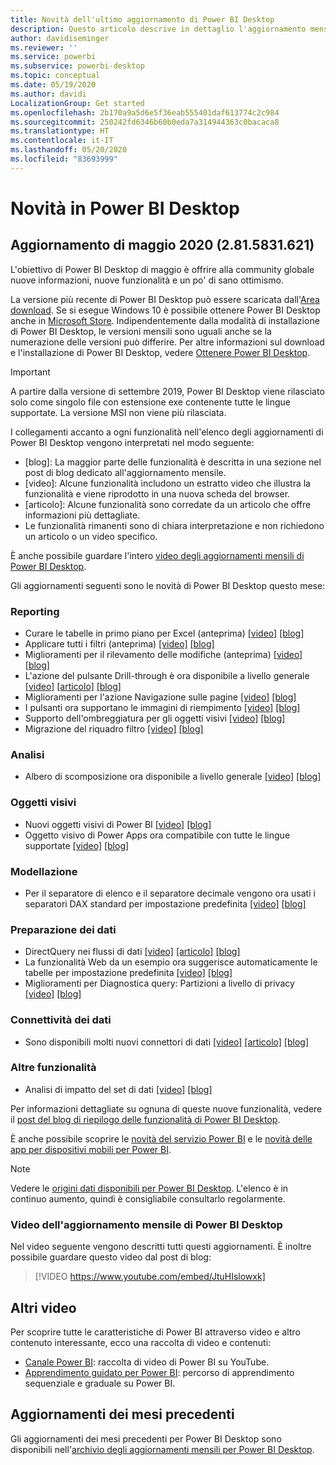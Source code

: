 ```yaml
---
title: Novità dell'ultimo aggiornamento di Power BI Desktop
description: Questo articolo descrive in dettaglio l'aggiornamento mensile più recente per Power BI Desktop.
author: davidiseminger
ms.reviewer: ''
ms.service: powerbi
ms.subservice: powerbi-desktop
ms.topic: conceptual
ms.date: 05/19/2020
ms.author: davidi
LocalizationGroup: Get started
ms.openlocfilehash: 2b170a9a5d6e5f36eab555401daf613774c2c984
ms.sourcegitcommit: 250242fd6346b60b0eda7a314944363c0bacaca8
ms.translationtype: HT
ms.contentlocale: it-IT
ms.lasthandoff: 05/20/2020
ms.locfileid: "83693999"
---
```

# <a name="whats-new-in-power-bi-desktop"></a>Novità in Power BI Desktop

## <a name="may-2020-update-2815831621"></a>Aggiornamento di maggio 2020 (2.81.5831.621)

L'obiettivo di Power BI Desktop di maggio è offrire alla community globale nuove informazioni, nuove funzionalità e un po' di sano ottimismo. 

La versione più recente di Power BI Desktop può essere scaricata dall'[Area download](https://www.microsoft.com/download/details.aspx?id=58494). Se si esegue Windows 10 è possibile ottenere Power BI Desktop anche in [Microsoft Store](https://aka.ms/pbidesktopstore). Indipendentemente dalla modalità di installazione di Power BI Desktop, le versioni mensili sono uguali anche se la numerazione delle versioni può differire. Per altre informazioni sul download e l'installazione di Power BI Desktop, vedere [Ottenere Power BI Desktop](desktop-get-the-desktop.md). 

> [!IMPORTANT]
> A partire dalla versione di settembre 2019, Power BI Desktop viene rilasciato solo come singolo file con estensione exe contenente tutte le lingue supportate. La versione MSI non viene più rilasciata.


I collegamenti accanto a ogni funzionalità nell'elenco degli aggiornamenti di Power BI Desktop vengono interpretati nel modo seguente:

* \[blog\]: La maggior parte delle funzionalità è descritta in una sezione nel post di blog dedicato all'aggiornamento mensile.
* \[video\]: Alcune funzionalità includono un estratto video che illustra la funzionalità e viene riprodotto in una nuova scheda del browser.
* \[articolo\]: Alcune funzionalità sono corredate da un articolo che offre informazioni più dettagliate.
* Le funzionalità rimanenti sono di chiara interpretazione e non richiedono un articolo o un video specifico.

È anche possibile guardare l'intero [video degli aggiornamenti mensili di Power BI Desktop](#power-bi-desktop-monthly-update-video).

Gli aggiornamenti seguenti sono le novità di Power BI Desktop questo mese:


### <a name="reporting"></a>Reporting
* Curare le tabelle in primo piano per Excel (anteprima) [[video]](https://youtu.be/JtuHIslowxk?t=20) [[blog]](https://powerbi.microsoft.com/blog/power-bi-desktop-may-2020-feature-summary/#_Excel) 
* Applicare tutti i filtri (anteprima) [[video]](https://youtu.be/JtuHIslowxk?t=193) [[blog]](https://powerbi.microsoft.com/blog/power-bi-desktop-may-2020-feature-summary/#_Apply_all) 
* Miglioramenti per il rilevamento delle modifiche (anteprima) [[video]](https://youtu.be/JtuHIslowxk?t=475) [[blog]](https://powerbi.microsoft.com/blog/power-bi-desktop-may-2020-feature-summary/#_CDM) 
* L'azione del pulsante Drill-through è ora disponibile a livello generale [[video]](https://youtu.be/JtuHIslowxk?t=626) [[articolo]](../create-reports/desktop-drill-through-buttons.md) [[blog]](https://powerbi.microsoft.com/blog/power-bi-desktop-may-2020-feature-summary/#_Drill_through) 
* Miglioramenti per l'azione Navigazione sulle pagine [[video]](https://youtu.be/JtuHIslowxk?t=1143) [[blog]](https://powerbi.microsoft.com/blog/power-bi-desktop-may-2020-feature-summary/#_page_nav) 
* I pulsanti ora supportano le immagini di riempimento [[video]](https://youtu.be/JtuHIslowxk?t=1465) [[blog]](https://powerbi.microsoft.com/blog/power-bi-desktop-may-2020-feature-summary/#_fill_images) 
* Supporto dell'ombreggiatura per gli oggetti visivi [[video]](https://youtu.be/JtuHIslowxk?t=1561) [[blog]](https://powerbi.microsoft.com/blog/power-bi-desktop-may-2020-feature-summary/#_shadow) 
* Migrazione del riquadro filtro [[video]](https://youtu.be/JtuHIslowxk?t=1688)  [[blog]](https://powerbi.microsoft.com/blog/power-bi-desktop-may-2020-feature-summary/#_migration) 

### <a name="analytics"></a>Analisi
* Albero di scomposizione ora disponibile a livello generale [[video]](https://youtu.be/JtuHIslowxk?t=1701) [[blog]](https://powerbi.microsoft.com/blog/power-bi-desktop-may-2020-feature-summary/#_Decomp_tree) 


### <a name="visuals"></a>Oggetti visivi
* Nuovi oggetti visivi di Power BI [[video]](https://youtu.be/JtuHIslowxk?t=1840) [[blog]](https://powerbi.microsoft.com/blog/power-bi-desktop-may-2020-feature-summary/#_Visualizations)
* Oggetto visivo di Power Apps ora compatibile con tutte le lingue supportate [[video]](https://youtu.be/JtuHIslowxk?t=1861) [[blog]](https://powerbi.microsoft.com/blog/power-bi-desktop-may-2020-feature-summary/#_lang)

### <a name="modeling"></a>Modellazione
* Per il separatore di elenco e il separatore decimale vengono ora usati i separatori DAX standard per impostazione predefinita [[video]](https://youtu.be/JtuHIslowxk?t=1869) [[blog]](https://powerbi.microsoft.com/blog/power-bi-desktop-may-2020-feature-summary/#_List_separator)


### <a name="data-preparation"></a>Preparazione dei dati
* DirectQuery nei flussi di dati [[video]](https://youtu.be/JtuHIslowxk?t=1883) [[articolo]](../transform-model/service-dataflows-directquery.md) [[blog]](https://powerbi.microsoft.com/blog/power-bi-desktop-may-2020-feature-summary/#_DQ_Dataflows) 
* La funzionalità Web da un esempio ora suggerisce automaticamente le tabelle per impostazione predefinita [[video]](https://youtu.be/JtuHIslowxk?t=1916) [[blog]](https://powerbi.microsoft.com/blog/power-bi-desktop-may-2020-feature-summary/#_Web_by_example) 
* Miglioramenti per Diagnostica query: Partizioni a livello di privacy [[video]](https://youtu.be/JtuHIslowxk?t=1931) [[blog]](https://powerbi.microsoft.com/blog/power-bi-desktop-may-2020-feature-summary/#_Query_Diag) 


### <a name="data-connectivity"></a>Connettività dei dati
* Sono disponibili molti nuovi connettori di dati [[video]](https://youtu.be/JtuHIslowxk?t=1948) [[articolo]](../connect-data/desktop-data-sources.md) [[blog]](https://powerbi.microsoft.com/blog/power-bi-desktop-may-2020-feature-summary/#_Data_connectivity) 



### <a name="other-features"></a>Altre funzionalità
* Analisi di impatto del set di dati [[video]](https://youtu.be/JtuHIslowxk?t=1964) [[blog]](https://powerbi.microsoft.com/blog/power-bi-desktop-may-2020-feature-summary/#_Impact) 


Per informazioni dettagliate su ognuna di queste nuove funzionalità, vedere il [post del blog di riepilogo delle funzionalità di Power BI Desktop](https://powerbi.microsoft.com/blog/power-bi-desktop-may-2020-feature-summary/).

È anche possibile scoprire le [novità del servizio Power BI](service-whats-new.md) e le [novità delle app per dispositivi mobili per Power BI](../consumer/mobile/mobile-whats-new-in-the-mobile-apps.md).

> [!NOTE]
> Vedere le [origini dati disponibili per Power BI Desktop](../connect-data/desktop-data-sources.md). L'elenco è in continuo aumento, quindi è consigliabile consultarlo regolarmente.


### <a name="power-bi-desktop-monthly-update-video"></a>Video dell'aggiornamento mensile di Power BI Desktop
Nel video seguente vengono descritti tutti questi aggiornamenti. È inoltre possibile guardare questo video dal post di blog:

> [!VIDEO https://www.youtube.com/embed/JtuHIslowxk]

## <a name="more-videos"></a>Altri video

Per scoprire tutte le caratteristiche di Power BI attraverso video e altro contenuto interessante, ecco una raccolta di video e contenuti:

-   [Canale Power BI](https://www.youtube.com/user/mspowerbi): raccolta di video di Power BI su YouTube.
-   [Apprendimento guidato per Power BI](https://powerbi.microsoft.com/guided-learning/): percorso di apprendimento sequenziale e graduale su Power BI.

## <a name="updates-for-previous-months"></a>Aggiornamenti dei mesi precedenti

Gli aggiornamenti dei mesi precedenti per Power BI Desktop sono disponibili nell'[archivio degli aggiornamenti mensili per Power BI Desktop](desktop-latest-update-archive.md).
